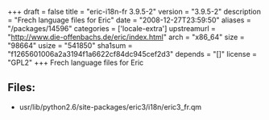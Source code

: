 +++
draft = false
title = "eric-i18n-fr 3.9.5-2"
version = "3.9.5-2"
description = "Frech language files for Eric"
date = "2008-12-27T23:59:50"
aliases = "/packages/14596"
categories = ['locale-extra']
upstreamurl = "http://www.die-offenbachs.de/eric/index.html"
arch = "x86_64"
size = "98664"
usize = "541850"
sha1sum = "f1265601006a2a3194f1a6622cf84dc945cef2d3"
depends = "[]"
license = "GPL2"
+++
Frech language files for Eric

## Files: 
* usr/lib/python2.6/site-packages/eric3/i18n/eric3_fr.qm
